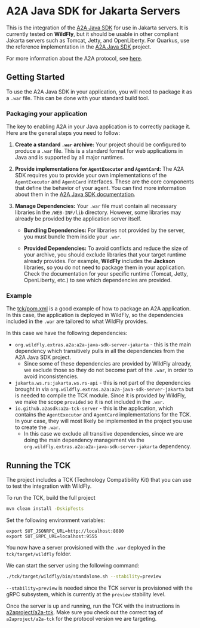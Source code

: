 # A2A Java SDK for Jakarta Servers

This is the integration of the [A2A Java SDK](https://github.com/a2aproject/a2a-java) for use in Jakarta servers. It is currently tested on **WildFly**, but it should be usable in other compliant Jakarta servers such as Tomcat, Jetty, and OpenLiberty. For Quarkus, use the reference implementation in the [A2A Java SDK](https://github.com/a2aproject/a2a-java) project.

For more information about the A2A protocol, see [here](https://github.com/a2aproject/a2a-spec).

## Getting Started

To use the A2A Java SDK in your application, you will need to package it as a `.war` file. This can be done with your standard build tool.

### Packaging your application

The key to enabling A2A in your Java application is to correctly package it. Here are the general steps you need to follow:

1.  **Create a standard `.war` archive:** Your project should be configured to produce a `.war` file. This is a standard format for web applications in Java and is supported by all major runtimes.

2.  **Provide implementations for `AgentExecutor` and `AgentCard`:** The A2A SDK requires you to provide your own implementations of the `AgentExecutor` and `AgentCard` interfaces. These are the core components that define the behavior of your agent. You can find more information about them in the [A2A Java SDK documentation](https://github.com/a2aproject/a2a-java).

3.  **Manage Dependencies:** Your `.war` file must contain all necessary libraries in the `/WEB-INF/lib` directory. However, some libraries may already be provided by the application server itself.

    * **Bundling Dependencies:** For libraries not provided by the server, you must bundle them inside your `.war`.

    * **Provided Dependencies:** To avoid conflicts and reduce the size of your archive, you should exclude libraries that your target runtime already provides. For example, **WildFly** includes the **Jackson** libraries, so you do not need to package them in your application. Check the documentation for your specific runtime (Tomcat, Jetty, OpenLiberty, etc.) to see which dependencies are provided.

### Example

The [tck/pom.xml](./tck/pom.xml) is a good example of how to package an A2A application. In this case, the application is deployed in WildFly, so the dependencies included in the `.war` are tailored to what WildFly provides.

In this case we have the following dependencies:

* `org.wildfly.extras.a2a:a2a-java-sdk-server-jakarta` - this is the main dependency which transitively pulls in all the dependencies from the A2A Java SDK project. 
    * Since some of these dependencies are provided by WildFly already, we exclude those so they do not become part of the `.war`, in order to avoid inconsistencies.
* `jakarta.ws.rs:jakarta.ws.rs-api` - this is not part of the dependencies brought in via `org.wildfly.extras.a2a:a2a-java-sdk-server-jakarta` but is needed to compile the TCK module. Since it is provided by WildFly, we make the scope `provided` so it is not included in the `.war`.   
* `io.github.a2asdk:a2a-tck-server` - this is the application, which contains the `AgentExecutor` and `AgentCard` implementations for the TCK. In your case, they will most likely be implemented in the project you use to create the `.war`. 
    * In this case we exclude all transitive dependencies, since we are doing the main dependency management via the `org.wildfly.extras.a2a:a2a-java-sdk-server-jakarta` dependency.

## Running the TCK

The project includes a TCK (Technology Compatibility Kit) that you can use to test the integration with WildFly. 

To run the TCK, build the full project
```bash
mvn clean install -DskipTests
```

Set the following environment variables:

```
export SUT_JSONRPC_URL=http://localhost:8080
export SUT_GRPC_URL=localhost:9555
```

You now have a server provisioned with the `.war` deployed in the `tck/target/wildfly` folder.

We can start the server using the following command:

```bash
./tck/target/wildfly/bin/standalone.sh --stability=preview
```
`--stability=preview` is needed since the TCK server is provisioned with the gRPC subsystem, which is currently at the `preview` stability level.

Once the server is up and running, run the TCK with the instructions in [a2aproject/a2a-tck](https://github.com/a2aproject/a2a-tck). Make sure you check out the correct tag of `a2aproject/a2a-tck` for the protocol version we are targeting.

